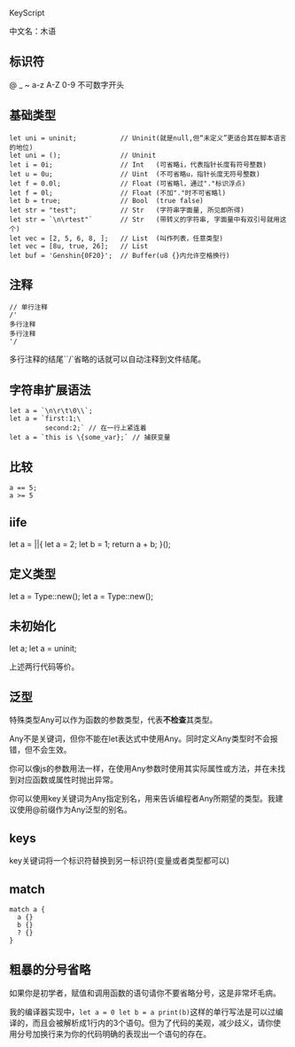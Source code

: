 KeyScript

中文名：木语

## 标识符

@ _ ~ a-z A-Z 0-9
不可数字开头

## 基础类型

```
let uni = uninit;           // Uninit(就是null,但“未定义”更适合其在脚本语言的地位)
let uni = ();               // Uninit
let i = 0i;                 // Int   (可省略i，代表指针长度有符号整数)
let u = 0u;                 // Uint  (不可省略u，指针长度无符号整数)
let f = 0.0l;               // Float (可省略l，通过"."标识浮点)
let f = 0l;                 // Float (不加"."时不可省略l)
let b = true;               // Bool  (true false)
let str = "test";           // Str   (字符串字面量, 所见即所得)
let str = `\n\rtest"`       // Str   (带转义的字符串, 字面量中有双引号就用这个)
let vec = [2, 5, 6, 8, ];   // List  (叫作列表，任意类型)
let vec = [8u, true, 26];   // List 
let buf = 'Genshin{0F20}';  // Buffer(u8 {}内允许空格换行)

```


## 注释
```
// 单行注释
/'
多行注释
多行注释
'/
```
多行注释的结尾``/`省略的话就可以自动注释到文件结尾。

## 字符串扩展语法

```
let a = `\n\r\t\0\\`;
let a = `first:1;\
         second:2;` // 在一行上紧连着
let a = `this is \{some_var};` // 捕获变量
```

## 比较

```
a == 5;
a >= 5
```

## iife

let a = ||{
  let a = 2;
  let b = 1;
  return a + b;
}();

## 定义类型

let a = Type::new();
let a = Type::new();

## 未初始化

let a;
let a = uninit;

上述两行代码等价。

## 泛型

特殊类型Any可以作为函数的参数类型，代表**不检查**其类型。

Any不是关键词，但你不能在let表达式中使用Any。同时定义Any类型时不会报错，但不会生效。

你可以像js的参数用法一样，在使用Any参数时使用其实际属性或方法，并在未找到对应函数或属性时抛出异常。

你可以使用key关键词为Any指定别名，用来告诉编程者Any所期望的类型。我建议使用@前缀作为Any泛型的别名。


## keys
key关键词将一个标识符替换到另一标识符(变量或者类型都可以)

## match
```
match a {
  a {}
  b {}
  ? {}
}
```

## 粗暴的分号省略

如果你是初学者，赋值和调用函数的语句请你不要省略分号，这是非常坏毛病。

我的编译器实现中，`let a = 0 let b = a print(b)`这样的单行写法是可以过编译的，而且会被解析成1行内的3个语句。但为了代码的美观，减少歧义，请你使用分号加换行来为你的代码明确的表现出一个语句的存在。